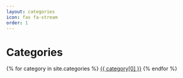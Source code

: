 ```yaml
---
layout: categories
icon: fas fa-stream
order: 1
---
```


# Categories

{% for category in site.categories %}
<a href="/categories/{{ category[0] | slugify }}/">{{ category[0] }}</a>
{% endfor %}